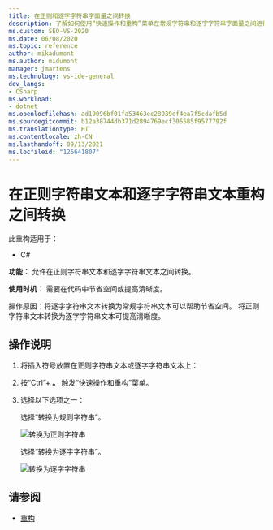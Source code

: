 ```yaml
---
title: 在正则和逐字字符串字面量之间转换
description: 了解如何使用“快速操作和重构”菜单在常规字符串和逐字字符串字面量之间进行转换。
ms.custom: SEO-VS-2020
ms.date: 06/08/2020
ms.topic: reference
author: mikadumont
ms.author: midumont
manager: jmartens
ms.technology: vs-ide-general
dev_langs:
- CSharp
ms.workload:
- dotnet
ms.openlocfilehash: ad19096bf01fa53463ec28939ef4ea7f5cdafb5d
ms.sourcegitcommit: b12a38744db371d2894769ecf305585f9577792f
ms.translationtype: HT
ms.contentlocale: zh-CN
ms.lasthandoff: 09/13/2021
ms.locfileid: "126641807"
---
```

# <a name="convert-between-regular-string-and-verbatim-string-literals-refactoring"></a>在正则字符串文本和逐字字符串文本重构之间转换

此重构适用于：

- C#

**功能：** 允许在正则字符串文本和逐字字符串文本之间转换。

**使用时机：** 需要在代码中节省空间或提高清晰度。

操作原因：将逐字字符串文本转换为常规字符串文本可以帮助节省空间。 将正则字符串文本转换为逐字字符串文本可提高清晰度。

## <a name="how-to"></a>操作说明

1. 将插入符号放置在正则字符串文本或逐字字符串文本上：

2. 按“Ctrl”+ **。** 触发“快速操作和重构”菜单。

3. 选择以下选项之一：

    选择“转换为规则字符串”。

    ![转换为正则字符串](media/convert-to-regular-string.png)

    选择“转换为逐字字符串”。

    ![转换为逐字字符串](media/convert-to-verbatim-string.png)

## <a name="see-also"></a>请参阅

- [重构](../refactoring-in-visual-studio.md)